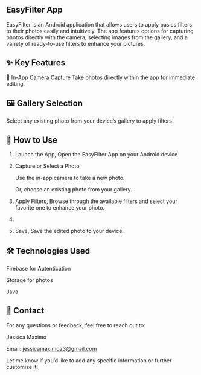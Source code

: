 ## EasyFilter App

EasyFilter is an Android application that allows users to apply basics filters to their photos easily and intuitively. 
The app features options for capturing photos directly with the camera, selecting images from the gallery, and a variety of ready-to-use filters to enhance your pictures.

## ✨ Key Features

📸 In-App Camera Capture
Take photos directly within the app for immediate editing.

## 🖼️ Gallery Selection
Select any existing photo from your device’s gallery to apply filters.
	
## 🚀 How to Use

1. Launch the App, Open the EasyFilter App on your Android device

2.	Capture or Select a Photo
 
	Use the in-app camera to take a new photo.
 
	Or, choose an existing photo from your gallery.
 
3.	Apply Filters, Browse through the available filters and select your favorite one to enhance your photo.
4.	
5.	Save, Save the edited photo to your device.

## 🛠️ Technologies Used

Firebase for Autentication

Storage for photos

Java


## 📩 Contact

For any questions or feedback, feel free to reach out to:

Jessica Maximo

Email: jessicamaximo23@gmail.com

Let me know if you’d like to add any specific information or further customize it!
